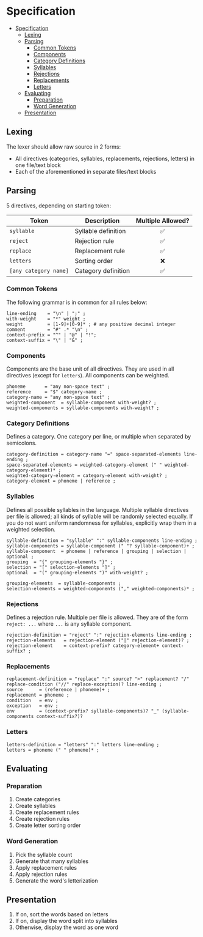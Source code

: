 # Specification

- [Specification](#specification)
  - [Lexing](#lexing)
  - [Parsing](#parsing)
    - [Common Tokens](#common-tokens)
    - [Components](#components)
    - [Category Definitions](#category-definitions)
    - [Syllables](#syllables)
    - [Rejections](#rejections)
    - [Replacements](#replacements)
    - [Letters](#letters)
  - [Evaluating](#evaluating)
    - [Preparation](#preparation)
    - [Word Generation](#word-generation)
  - [Presentation](#presentation)

## Lexing

The lexer should allow raw source in 2 forms:

- All directives (categories, syllables, replacements, rejections, letters) in one file/text block
- Each of the aforementioned in separate files/text blocks

## Parsing

5 directives, depending on starting token:

| Token                 | Description         | Multiple Allowed? |
| --------------------- | ------------------- | :---------------: |
| `syllable`            | Syllable definition |         ✅         |
| `reject`              | Rejection rule      |         ✅         |
| `replace`             | Replacement rule    |         ✅         |
| `letters`             | Sorting order       |         ❌         |
| `[any category name]` | Category definition |         ✅         |

### Common Tokens

The following grammar is in common for all rules below:

```ebnf
line-ending    = "\n" | ";" ;
with-weight    = "*" weight ;
weight         = [1-9]+[0-9]* ; # any positive decimal integer
comment        = "#" .* "\n" ;
context-prefix = "^" | "@" | "!";
context-suffix = "\" | "&" ;
```

### Components

Components are the base unit of all directives.
They are used in all directives (except for `letters`).
All components can be weighted.

```ebnf
phoneme       = "any non-space text" ;
reference     = "$" category-name ;
category-name = "any non-space text" ;
weighted-component  = syllable-component with-weight? ;
weighted-components = syllable-components with-weight? ;
```

### Category Definitions

Defines a category. One category per line, or multiple when separated by semicolons.

```ebnf
category-definition = category-name "=" space-separated-elements line-ending ;
space-separated-elements = weighted-category-element (" " weighted-category-element)* ;
weighted-category-element = category-element with-weight? ;
category-element = phoneme | reference ;
```

### Syllables

Defines all possible syllables in the language.
Multiple syllable directives per file is allowed; all kinds of syllable will be randomly selected equally.
If you do not want uniform randomness for syllables, explicitly wrap them in a weighted selection.

```ebnf
syllable-definition = "syllable" ":" syllable-components line-ending ;
syllable-components = syllable-component (" "? syllable-component)+ ;
syllable-component  = phoneme | reference | grouping | selection | optional ;
grouping  = "{" grouping-elements "}" ;
selection = "[" selection-elements "]" ;
optional  = "(" grouping-elements ")" with-weight? ;

grouping-elements  = syllable-components ;
selection-elements = weighted-components ("," weighted-components)* ;
```

### Rejections

Defines a rejection rule. Multiple per file is allowed.
They are of the form `reject: ...` where `...` is any syllable component.

```ebnf
rejection-definition = "reject" ":" rejection-elements line-ending ;
rejection-elements   = rejection-element ("|" rejection-element)? ;
rejection-element    = context-prefix? category-element+ context-suffix? ;
```

### Replacements

```ebnf
replacement-definition = "replace" ":" source? ">" replacement? "/" replace-condition ("//" replace-exception)? line-ending ;
source      = (reference | phoneme)+ ;
replacement = phoneme ;
condition   = env ;
exception   = env ;
env         = (context-prefix? syllable-components)? "_" (syllable-components context-suffix?)?
```

### Letters

```ebnf
letters-definition = "letters" ":" letters line-ending ;
letters = phoneme (" " phoneme)* ;
```

## Evaluating

### Preparation

1. Create categories
2. Create syllables
3. Create replacement rules
4. Create rejection rules
5. Create letter sorting order

### Word Generation

1. Pick the syllable count
2. Generate that many syllables
3. Apply replacement rules
4. Apply rejection rules
5. Generate the word's letterization

## Presentation

1. If on, sort the words based on letters
2. If on, display the word split into syllables
3. Otherwise, display the word as one word